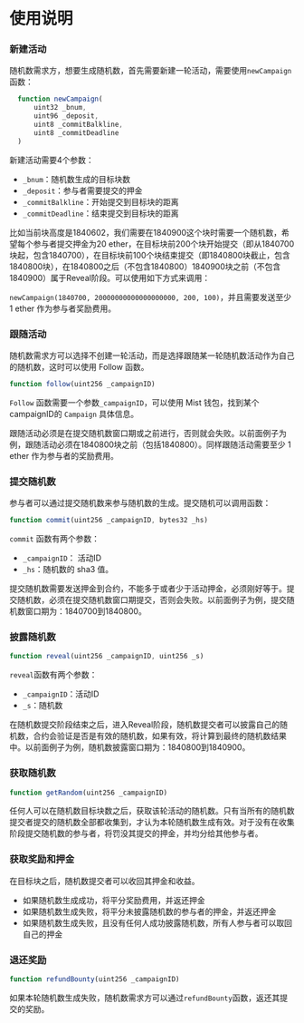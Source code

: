 # 使用说明

### 新建活动

随机数需求方，想要生成随机数，首先需要新建一轮活动，需要使用`newCampaign`函数：

```javascript
  function newCampaign(
      uint32 _bnum,
      uint96 _deposit,
      uint8 _commitBalkline,
      uint8 _commitDeadline
  )
```

新建活动需要4个参数：

* `_bnum`：随机数生成的目标块数
* `_deposit`：参与者需要提交的押金
* `_commitBalkline`：开始提交到目标块的距离
* `_commitDeadline`：结束提交到目标块的距离

比如当前块高度是1840602，我们需要在1840900这个块时需要一个随机数，希望每个参与者提交押金为20 ether，在目标块前200个块开始提交（即从1840700块起，包含1840700），在目标块前100个块结束提交（即1840800块截止，包含1840800块），在1840800之后（不包含1840800）1840900块之前（不包含1840900）属于Reveal阶段。可以使用如下方式来调用：

`newCampaign(1840700, 20000000000000000000, 200, 100)`，并且需要发送至少 1 ether 作为参与者奖励费用。

### 跟随活动

随机数需求方可以选择不创建一轮活动，而是选择跟随某一轮随机数活动作为自己的随机数，这时可以使用 Follow 函数。

```javascript
function follow(uint256 _campaignID)
```

`Follow` 函数需要一个参数`_campaignID`，可以使用 Mist 钱包，找到某个campaignID的 `Campaign` 具体信息。

跟随活动必须是在提交随机数窗口期或之前进行，否则就会失败。以前面例子为例，跟随活动必须在1840800块之前（包括1840800）。同样跟随活动需要至少 1 ether 作为参与者的奖励费用。

### 提交随机数

参与者可以通过提交随机数来参与随机数的生成。提交随机可以调用函数：

```javascript
function commit(uint256 _campaignID, bytes32 _hs)
```

`commit` 函数有两个参数：

* `_campaignID`： 活动ID
* `_hs`：随机数的 sha3 值。

提交随机数需要发送押金到合约，不能多于或者少于活动押金，必须刚好等于。提交随机数，必须在提交随机数窗口期提交，否则会失败。以前面例子为例，提交随机数窗口期为：1840700到1840800。

### 披露随机数

```javascript
function reveal(uint256 _campaignID, uint256 _s)
```

`reveal`函数有两个参数：

* `_campaignID`：活动ID
* `_s`：随机数

在随机数提交阶段结束之后，进入Reveal阶段，随机数提交者可以披露自己的随机数，合约会验证是否是有效的随机数，如果有效，将计算到最终的随机数结果中。以前面例子为例，随机数披露窗口期为：1840800到1840900。

### 获取随机数

```javascript
function getRandom(uint256 _campaignID)
```

任何人可以在随机数目标块数之后，获取该轮活动的随机数。只有当所有的随机数提交者提交的随机数全部都收集到，才认为本轮随机数生成有效。对于没有在收集阶段提交随机数的参与者，将罚没其提交的押金，并均分给其他参与者。

### 获取奖励和押金

在目标块之后，随机数提交者可以收回其押金和收益。

* 如果随机数生成成功，将平分奖励费用，并返还押金
* 如果随机数生成失败，将平分未披露随机数的参与者的押金，并返还押金
* 如果随机数生成失败，且没有任何人成功披露随机数，所有人参与者可以取回自己的押金

### 退还奖励

```javascript
function refundBounty(uint256 _campaignID)
```

如果本轮随机数生成失败，随机数需求方可以通过`refundBounty`函数，返还其提交的奖励。
